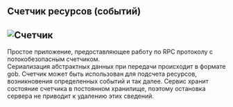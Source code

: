 ## Счетчик ресурсов (событий)

![Счетчик](https://img.icons8.com/plasticine/2x/counter.png)
----
Простое приложение, предоставляющее работу по RPC протоколу с потокобезопасным счетчиком.
<br>
Сериализация абстрактных данных при передачи происходит в формате gob.
Счетчик может быть использован для подсчета ресурсов, возникновения определенных событий и так далее.
Сервис хранит состояние счетчика в постоянном хранилище, поэтому остановка сервера не приводит к удалению этих сведений.